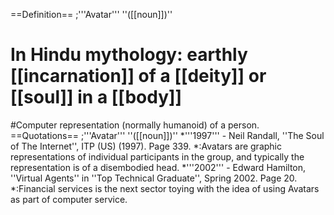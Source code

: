 ==Definition==
;'''Avatar''' ''([[noun]])'' 
# In Hindu mythology: earthly [[incarnation]] of a [[deity]] or [[soul]] in a [[body]]
#Computer representation (normally humanoid) of a person. 
==Quotations==
;'''Avatar''' ''([[noun]])'' 
*'''1997''' - Neil Randall, ''The Soul of The Internet'', ITP (US) (1997). Page 339.
*:Avatars are graphic representations of individual participants in the group, and typically the representation is of a disembodied head.
*'''2002''' - Edward Hamilton, ''Virtual Agents'' in ''Top Technical Graduate'', Spring 2002. Page 20.
*:Financial services is the next sector toying with the idea of using Avatars as part of computer service.